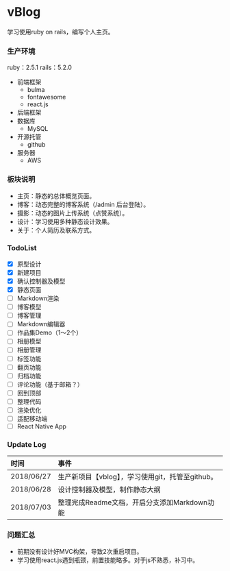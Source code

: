 # vBlog

学习使用ruby on rails，编写个人主页。

### 生产环境

ruby：2.5.1
rails：5.2.0
- 前端框架
  - bulma
  - fontawesome
  - react.js
- 后端框架
- 数据库
  - MySQL
- 开源托管
  - github
- 服务器
  - AWS

### 板块说明

- 主页：静态的总体概览页面。
- 博客：动态完整的博客系统（/admin 后台登陆）。
- 摄影：动态的图片上传系统（点赞系统）。
- 设计：学习使用多种静态设计效果。
- 关于：个人简历及联系方式。

### TodoList

* [x] 原型设计
* [x] 新建项目
* [x] 确认控制器及模型
* [x] 静态页面
* [ ] Markdown渲染
* [ ] 博客模型
* [ ] 博客管理
* [ ] Markdown编辑器
* [ ] 作品集Demo（1～2个）
* [ ] 相册模型
* [ ] 相册管理
* [ ] 标签功能
* [ ] 翻页功能
* [ ] 归档功能
* [ ] 评论功能（基于邮箱？）
* [ ] 回到顶部
* [ ] 整理代码
* [ ] 渲染优化
* [ ] 适配移动端
* [ ] React Native App

### Update Log

|时间|事件|
|:---|:---|
|2018/06/27|生产新项目【vblog】，学习使用git，托管至github。|
|2018/06/28|设计控制器及模型，制作静态大纲|
|2018/07/03|整理完成Readme文档，开启分支添加Markdown功能|


### 问题汇总

- 前期没有设计好MVC构架，导致2次重启项目。
- 学习使用react.js遇到瓶颈，前置技能略多。对于js不熟悉，补习中。